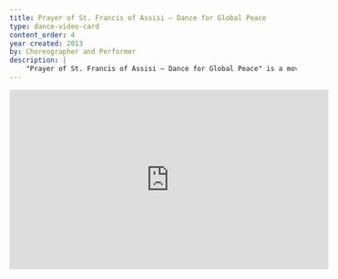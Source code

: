 ```yaml
---
title: Prayer of St. Francis of Assisi – Dance for Global Peace
type: dance-video-card
content_order: 4
year created: 2013
by: Choreographer and Performer
description: |
    "Prayer of St. Francis of Assisi – Dance for Global Peace" is a moving prayer portraying the vivid imagery found in the words of this traditional prayer. This dance promotes peace, harmony, collaboration, trust, and unity through movement and word.
---
```

<iframe width="560" height="315" src="https://www.youtube.com/embed/vGnYifwDmKY" frameborder="0" allow="accelerometer; autoplay; encrypted-media; gyroscope; picture-in-picture" allowfullscreen title='"Prayer of St. Francis of Assisi" presented at the death anniversary Mass for Cory Aquino.'></iframe>
